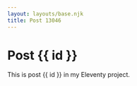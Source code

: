 ```yaml
---
layout: layouts/base.njk
title: Post 13046
---
```


# Post {{ id }}

This is post {{ id }} in my Eleventy project.
